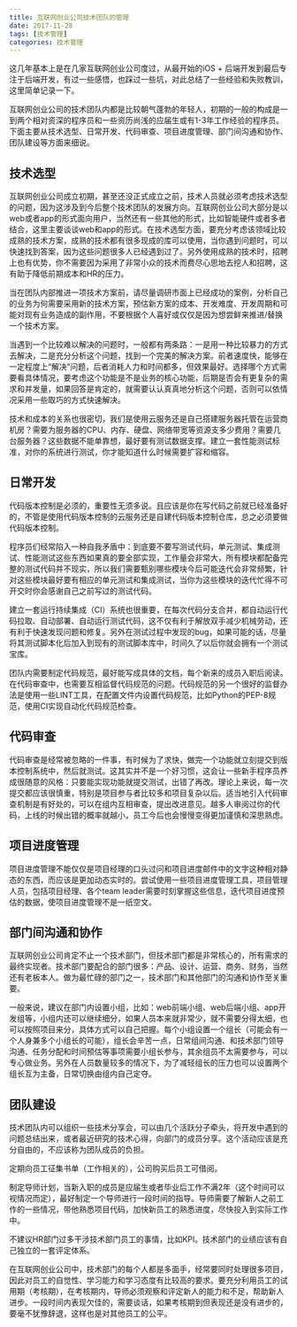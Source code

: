 ```yaml
---
title: 互联网创业公司技术团队的管理
date: 2017-11-28
tags: [技术管理]
categories: 技术管理
---
```


这几年基本上是在几家互联网创业公司度过，从最开始的iOS + 后端开发到最后专注于后端开发，有过一些感悟，也踩过一些坑，对此总结了一些经验和失败教训，这里简单记录一下。

<!--more-->

互联网创业公司的技术团队内都是比较朝气蓬勃的年轻人，初期的一般的构成是一到两个相对资深的程序员和一些资历尚浅的应届生或有1-3年工作经验的程序员。下面主要从技术选型、日常开发、代码审查、项目进度管理、部门间沟通和协作、团队建设等方面来细说。

## 技术选型

互联网创业公司成立初期，甚至还没正式成立之前，技术人员就必须考虑技术选型的问题，因为这涉及到今后整个技术团队的发展方向。互联网创业公司大部分是以web或者app的形式面向用户，当然还有一些其他的形式，比如智能硬件或者多者结合，这里主要谈谈web和app的形式。在技术选型方面，要充分考虑该领域比较成熟的技术方案，成熟的技术都有很多现成的库可以使用，当你遇到问题时，可以快速找到答案，因为这些问题很多人已经遇到过了。另外使用成熟的技术时，招聘上也有优势，你不需要因为采用了非常小众的技术而费尽心思地去挖人和招聘，这有助于降低前期成本和HR的压力。

当在团队内部推进一项技术方案前，请尽量调研市面上已经成功的案例，分析自己的业务为何需要采用新的技术方案，预估新方案的成本、开发难度、开发周期和可能对现有业务造成的副作用，不要根据个人喜好或仅仅是因为想尝鲜来推进/替换一个技术方案。

当遇到一个比较难以解决的问题时，一般都有两条路：一是用一种比较暴力的方式去解决，二是充分分析这个问题，找到一个完美的解决方案。前者速度快，能够在一定程度上“解决”问题，后者消耗人力和时间都多，但效果最好。选择哪个方式需要看具体情况，要考虑这个功能是不是业务的核心功能，后期是否会有更复杂的需求和并发量，如果回答是肯定的，就需要认认真真地分析这个问题，否则可以依情况采用一些取巧的方式快速解决。

技术和成本的关系也很密切，我们是使用云服务还是自己搭建服务器托管在运营商机房？需要为服务器的CPU、内存、硬盘、网络带宽等资源支多少费用？需要几台服务器？这些数据不能单靠想，最好要有测试数据支撑。建立一套性能测试标准，对你的系统进行测试，你才能知道什么时候需要扩容和缩容。

## 日常开发

代码版本控制是必须的，重要性无须多说。且应该是你在写代码之前就已经准备好的，不管是使用代码版本控制的云服务还是自建代码版本控制仓库，总之必须要做代码版本控制。

程序员们经常陷入一种自我矛盾中：到底要不要写测试代码，单元测试、集成测试、性能测试这些东西如果真的要全部实现，工作量会非常大，所有模块都配备完整的测试代码并不现实，所以我们需要甄别哪些模块今后可能迭代会非常频繁，针对这些模块最好要有相应的单元测试和集成测试，当你为这些模块的迭代忙得不可开交时你会感谢自己之前写过的测试代码。

建立一套运行持续集成（CI）系统也很重要，在每次代码分支合并，都自动运行代码拉取、自动部署、自动运行测试代码，这不仅有利于解放双手减少机械劳动，还有利于快速发现问题和修复。另外在测试过程中发现的bug，如果可能的话，尽量将其测试脚本化后加入到现有的测试脚本库中，时间久了以后你就会拥有一个测试宝库。

团队内需要制定代码规范，最好能写成具体的文档，每个新来的成员入职后阅读。在代码审查中，也需要互相监督代码规范的问题。代码规范的另一个很好的监督办法是使用一些LINT工具，在配置文件内设置代码规范，比如Python的PEP-8规范，使用CI实现自动化代码规范检查。

## 代码审查

代码审查是经常被忽略的一件事，有时候为了求快，做完一个功能就立刻提交到版本控制系统中，然后就测试。这其实并不是一个好习惯，这会让一些新手程序员养成很随意的风格：只要能实现功能就提交测试，出错了再改。理论上来说，每一次提交都应该很慎重，特别是项目参与者比较多和项目复杂以后。适当地引入代码审查机制是有好处的，可以在组内互相审查，提出改进意见。越多人审阅过你的代码，上线的时候出错的概率就越小，员工今后也会慢慢变得更加谨慎和深思熟虑。

## 项目进度管理

项目进度管理不能仅仅是项目经理的口头过问和项目进度邮件中的文字这种相对静态的东西，而应该是更加动态实时的。尝试使用一些项目进度管理工具，项目管理人员，包括项目经理、各个team leader需要时刻掌握这些信息，迭代项目进度预估的数据，使项目进度管理不是一纸空文。

## 部门间沟通和协作

互联网创业公司肯定不止一个技术部门，但技术部门都是非常核心的，所有需求的最终实现者。技术部门要配合的部门很多：产品、设计、运营、商务、财务，当然还有老板本人。做为最忙碌的部门之一，技术部门和其他部门的沟通和协作至关重要。

一般来说，建议在部门内设置小组，比如：web前端小组、web后端小组、app开发组等，小组内还可以继续细分，如果人员本来就非常少，就不需要分得太细，也可以按照项目来分，具体方式可以自己把握。每个小组设置一个组长（可能会有一个人身兼多个小组长的可能），组长会辛苦一点，日常组间沟通、和技术部门领导沟通、任务分配和时间预估等事项需要小组长参与，其余组员不太需要参与，可以专心做业务。另外在人员数量较多的情况下，为了减轻组长的压力也可以设置两个组长互为主备，日常切换由组内自己定夺。

## 团队建设

技术团队内可以组织一些技术分享会，可以由几个活跃分子牵头，将开发中遇到的问题总结出来，或者最近研究的技术心得，向部门的成员分享。这个活动应该是充分自由的，不应该称为团队成员的负担。

定期向员工征集书单（工作相关的），公司购买后员工可借阅。

制定导师计划，当新入职的成员是应届生或者毕业后工作不满2年（这个时间可以视情况而定），最好制定一个导师进行一段时间的指导。导师需要了解新人之前工作的一些情况，带他熟悉项目代码，加快新员工的熟悉进度，尽快投入到实际工作中。

不建议HR部门过多干涉技术部门员工的事情，比如KPI。技术部门的业绩应该有自己独立的一套评定体系。

在互联网创业公司中，技术部门的每个人都是多面手，经常要同时处理很多项目，因此对员工的自觉性、学习能力和学习态度有比较高的要求。要充分利用员工的试用期（考核期），在考核期内，导师必须观察和评定新人的能力和不足，帮助新人进步。一段时间内表现欠佳的，需要谈话，如果考核期到但表现还是没有进步的，要毫不犹豫辞退，这样也是对其他员工的公平。